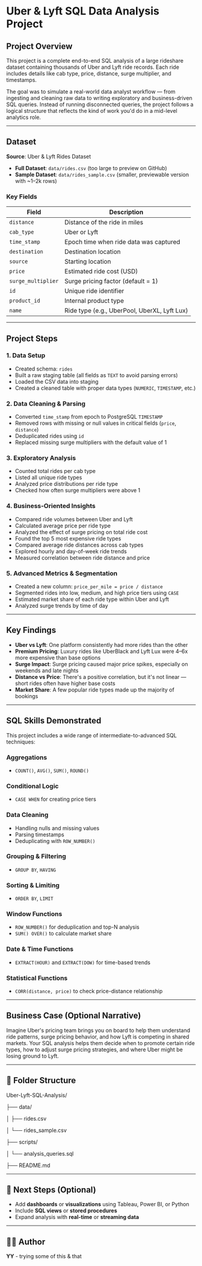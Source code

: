 # Uber & Lyft SQL Data Analysis Project

## Project Overview

This project is a complete end-to-end SQL analysis of a large rideshare dataset containing thousands of Uber and Lyft ride records. Each ride includes details like cab type, price, distance, surge multiplier, and timestamps.

The goal was to simulate a real-world data analyst workflow — from ingesting and cleaning raw data to writing exploratory and business-driven SQL queries. Instead of running disconnected queries, the project follows a logical structure that reflects the kind of work you'd do in a mid-level analytics role.

---

## Dataset

**Source**: Uber & Lyft Rides Dataset  

- **Full Dataset**: `data/rides.csv` (too large to preview on GitHub)  
- **Sample Dataset**: `data/rides_sample.csv` (smaller, previewable version with ~1–2k rows)

### Key Fields

| Field               | Description                                               |
|---------------------|-----------------------------------------------------------|
| `distance`          | Distance of the ride in miles                             |
| `cab_type`          | Uber or Lyft                                              |
| `time_stamp`        | Epoch time when ride data was captured                    |
| `destination`       | Destination location                                      |
| `source`            | Starting location                                         |
| `price`             | Estimated ride cost (USD)                                 |
| `surge_multiplier`  | Surge pricing factor (default = 1)                        |
| `id`                | Unique ride identifier                                    |
| `product_id`        | Internal product type                                     |
| `name`              | Ride type (e.g., UberPool, UberXL, Lyft Lux)             |

---

## Project Steps

### 1. Data Setup

- Created schema: `rides`
- Built a raw staging table (all fields as `TEXT` to avoid parsing errors)
- Loaded the CSV data into staging
- Created a cleaned table with proper data types (`NUMERIC`, `TIMESTAMP`, etc.)

### 2. Data Cleaning & Parsing

- Converted `time_stamp` from epoch to PostgreSQL `TIMESTAMP`
- Removed rows with missing or null values in critical fields (`price`, `distance`)
- Deduplicated rides using `id`
- Replaced missing surge multipliers with the default value of 1

### 3. Exploratory Analysis

- Counted total rides per cab type
- Listed all unique ride types
- Analyzed price distributions per ride type
- Checked how often surge multipliers were above 1

### 4. Business-Oriented Insights

- Compared ride volumes between Uber and Lyft
- Calculated average price per ride type
- Analyzed the effect of surge pricing on total ride cost
- Found the top 5 most expensive ride types
- Compared average ride distances across cab types
- Explored hourly and day-of-week ride trends
- Measured correlation between ride distance and price

### 5. Advanced Metrics & Segmentation

- Created a new column: `price_per_mile = price / distance`
- Segmented rides into low, medium, and high price tiers using `CASE`
- Estimated market share of each ride type within Uber and Lyft
- Analyzed surge trends by time of day

---

## Key Findings

- **Uber vs Lyft**: One platform consistently had more rides than the other
- **Premium Pricing**: Luxury rides like UberBlack and Lyft Lux were 4–6x more expensive than base options
- **Surge Impact**: Surge pricing caused major price spikes, especially on weekends and late nights
- **Distance vs Price**: There's a positive correlation, but it's not linear — short rides often have higher base costs
- **Market Share**: A few popular ride types made up the majority of bookings

---

## SQL Skills Demonstrated

This project includes a wide range of intermediate-to-advanced SQL techniques:

### Aggregations
- `COUNT()`, `AVG()`, `SUM()`, `ROUND()`

### Conditional Logic
- `CASE WHEN` for creating price tiers

### Data Cleaning
- Handling nulls and missing values
- Parsing timestamps
- Deduplicating with `ROW_NUMBER()`

### Grouping & Filtering
- `GROUP BY`, `HAVING`

### Sorting & Limiting
- `ORDER BY`, `LIMIT`

### Window Functions
- `ROW_NUMBER()` for deduplication and top-N analysis
- `SUM() OVER()` to calculate market share

### Date & Time Functions
- `EXTRACT(HOUR)` and `EXTRACT(DOW)` for time-based trends

### Statistical Functions
- `CORR(distance, price)` to check price-distance relationship

---

## Business Case (Optional Narrative)

Imagine Uber's pricing team brings you on board to help them understand ride patterns, surge pricing behavior, and how Lyft is competing in shared markets. Your SQL analysis helps them decide when to promote certain ride types, how to adjust surge pricing strategies, and where Uber might be losing ground to Lyft.

---

## 📂 Folder Structure
Uber-Lyft-SQL-Analysis/

├── data/

│ ├── rides.csv

│ └── rides_sample.csv

├── scripts/

│ └── analysis_queries.sql

├── README.md

---


## 📌 Next Steps (Optional)
- Add **dashboards** or **visualizations** using Tableau, Power BI, or Python
- Include **SQL views** or **stored procedures**
- Expand analysis with **real-time** or **streaming data**
---


## 🧑‍💻 Author
**YY** - trying some of this & that
